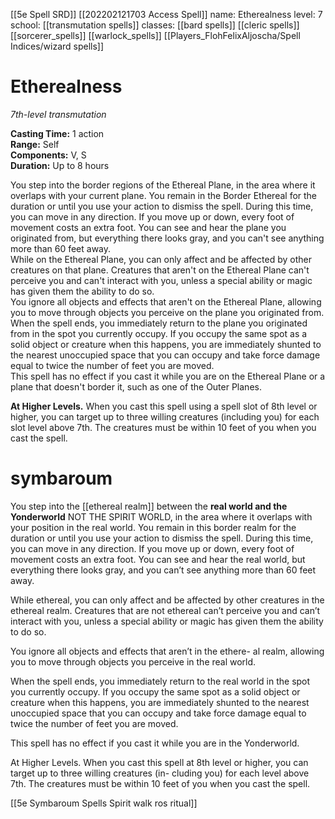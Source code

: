 [[5e Spell SRD]]
[[202202121703 Access Spell]]
name: Etherealness
level: 7
school: [[transmutation spells]]
classes: [[bard spells]]
         [[cleric spells]]
         [[sorcerer_spells]]
         [[warlock_spells]]
         [[Players_FlohFelixAljoscha/Spell Indices/wizard spells]]

# Etherealness 
_7th-level transmutation_ 

**Casting Time:** 1 action    
**Range:** Self    
**Components:** V, S    
**Duration:** Up to 8 hours 

You step into the border regions of the Ethereal Plane, in the area where it overlaps with your current plane. You remain in the Border Ethereal for the duration or until you use your action to dismiss the spell. During this time, you can move in any direction. If you move up or down, every foot of movement costs an extra foot. You can see and hear the plane you originated from, but everything there looks gray, and you can't see anything more than 60 feet away.    
While on the Ethereal Plane, you can only affect and be affected by other creatures on that plane. Creatures that aren't on the Ethereal Plane can't perceive you and can't interact with you, unless a special ability or magic has given them the ability to do so.    
You ignore all objects and effects that aren't on the Ethereal Plane, allowing you to move through objects you perceive on the plane you originated from.    
When the spell ends, you immediately return to the plane you originated from in the spot you currently occupy. If you occupy the same spot as a solid object or creature when this happens, you are immediately shunted to the nearest unoccupied space that you can occupy and take force damage equal to twice the number of feet you are moved.    
This spell has no effect if you cast it while you are on the Ethereal Plane or a plane that doesn't border it, such as one of the Outer Planes. 

**At Higher Levels.** When you cast this spell using a spell slot of 8th level or higher, you can target up to three willing creatures (including you) for each slot level above 7th. The creatures must be within 10 feet of you when you cast the spell. 




# symbaroum



You step into the [[ethereal realm]] between the **real world and the Yonderworld** NOT THE SPIRIT WORLD, in the area where it overlaps with your position in the real world. You remain in this border realm for the duration or until you use your action to dismiss the spell. During this time, you can move in any direction. If you move up or down, every foot of movement costs an extra foot. You can see and hear the real world, but everything there looks gray, and you can’t see anything more than 60 feet away.

While ethereal, you can only affect and be affected by other creatures in the ethereal realm. Creatures that are not ethereal can’t perceive you and can’t interact with you, unless a special ability or magic has given them the ability to do so.

You ignore all objects and effects that aren’t in the ethere- al realm, allowing you to move through objects you perceive in the real world.

When the spell ends, you immediately return to the real world in the spot you currently occupy. If you occupy the same spot as a solid object or creature when this happens, you are immediately shunted to the nearest unoccupied space that you can occupy and take force damage equal to twice the number of feet you are moved.

This spell has no effect if you cast it while you are in the Yonderworld.

At Higher Levels. When you cast this spell at 8th level or higher, you can target up to three willing creatures (in- cluding you) for each level above 7th. The creatures must be within 10 feet of you when you cast the spell.

[[5e Symbaroum Spells Spirit walk ros ritual]] 